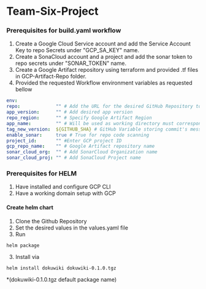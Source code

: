# Team-Six-Project

### Prerequisites for build.yaml workflow
  1. Create a Google Cloud Service account and add the Service Account Key to repo Secrets under "GCP_SA_KEY" name.
  2. Create a SonaCloud account and a project and add the sonar token to repo secrets under "SONAR_TOKEN" name.
  3. Create a Google Artifact repository using terraform and provided .tf files in GCP-Artifact-Repo folder.
  3. Provided the requested Workflow environment variables as requested bellow
  ```yaml
  env:
  repo:             "" # Add the URL for the desired GitHub Repository to build and push
  app_version:      "" # Add desired app version
  repo_region:      "" # Specify Google Artifact Region
  app_name:         "" # Will be used as working directory must corresponed to the cloned repository name
  tag_new_version:  ${GITHUB_SHA} # GitHub Variable storing commit's message
  enable_sonar:     true # True for repo code scanning
  project_id:       "" #Enter GCP project ID
  gcp_repo_name:    "" # Google Artifact repository name
  sonar_cloud_org:  "" # Add SonarCloud Organization name
  sonar_cloud_proj: "" # Add SonaCloud Project name

  ```




### Prerequisites for HELM
  1. Have installed and configure GCP CLI
  2. Have a working domain setup with GCP

#### Create helm chart 
1. Clone the Github Repository
2. Set the desired values in the values.yaml file
2. Run 
```
helm package
```
3. Install via 
```
helm install dokuwiki dokuwiki-0.1.0.tgz
``` 
*(dokuwiki-0.1.0.tgz default package name)


